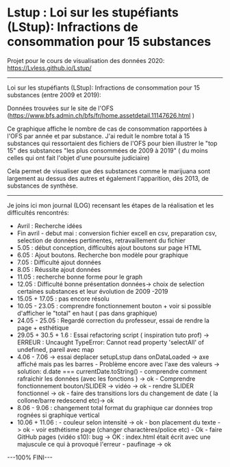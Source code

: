# Lstup : Loi sur les stupéfiants (LStup): Infractions de consommation pour 15 substances

Projet pour le cours de visualisation des données 2020:  https://Lvless.github.io/Lstup/


---
Loi sur les stupéfiants (LStup): Infractions de consommation pour 15 substances (entre 2009 et 2019):

Données trouvées sur le site de l'OFS (https://www.bfs.admin.ch/bfs/fr/home.assetdetail.11147626.html )

Ce graphique affiche le nombre de cas de consommation rapportées à l'OFS par année et par substance.
J'ai reduit le nombre total à 15 substances qui ressortaient des fichiers de l'OFS pour bien illustrer le "top 15" des substances "les plus consommées de 2009 à 2019" ( du moins celles qui ont fait l'objet d'une poursuite judiciaire)

Cela permet de visualiser que des substances comme le marijuana sont largement au dessus des autres et également l'apparition, dès 2013, de substances de synthèse.

________________________________________________________________________________________________
Je joins ici mon journal (LOG) recensant les étapes de la réalisation et les difficultés rencontrés:

- Avril : Recherche idées
- Fin avril - debut mai : conversion fichier excell en csv, preparation csv, selection de données pertinentes, retravaillement du fichier
- 5.05 : début conception, difficultés ajout boutons sur page HTML 
- 6.05 : Ajout boutons. Recherche bon modèle pour graphique
- 7.05 : Difficulté ajout données
- 8.05 : Réussite ajout données
- 11.05 : recherche bonne forme pour le graph
- 12.05 : Difficulté bonne présentation données-> choix de selection certaines substances et leur évolution  de 2009 -2019
- 15.05 + 17.05 : pas encore résolu
- 10.05 - 23.05 : comprendre fonctionnement bouton + voir si possible d'afficher le "total" en haut ( pas dans graphique)
- 24.05 - 25.05 : Regardé correction du professeur, essai de rendre la page + esthétique 
- 29.05 + 30.5 + 1.6 : Essai refactoring script ( inspiration tuto prof) -> ERREUR : Uncaught TypeError: Cannot read property 'selectAll' of undefined, pareil avec map
- 4.06 - 7.06 -> essai deplacer setupLstup dans onDataLoaded -> axe affiché mais pas les barres
        - Problème encore avec l'axe des valeurs -> solution: d.date === currentDate.toString()
        - comprendre comment rafraichir les données (avec les fonctions ) -> ok
        - Comprendre fonctionnement bouton/SLIDER -> vidéo -> ok
        - rendre SLIDER fonctionnel -> ok
        - faire des transitions lors du changement de date ( la collone/barre redescend etc)-> ok
- 8.06 - 9.06 : changement total format du graphique car données trop rognées si graphique vertical
- 10.06 + 11.06 : 
        - couleur selon intensité -> ok
        - bon placement du texte -> ok
        - voir esthétisme page (changer charactères/police etc) - Ok
        - faire GitHub pages (vidéo s10): bug -> OK : index.html était écrit avec une majuscule ce qui à provoqué l'erreur
        - paufinage -> ok

---100% FINI---
